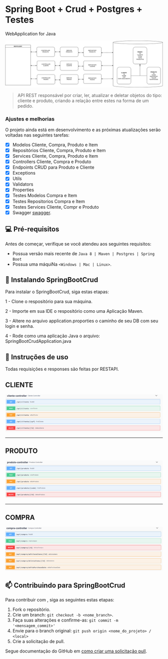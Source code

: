 # Spring Boot + Crud + Postgres + Testes
WebApplication for Java 


<img src="https://github.com/william-carvalho/spring-boot-crud/blob/master/images/diagrama.jpeg" alt="cliente">

> API REST responsável por criar, ler, atualizar e deletar objetos do tipo: cliente e produto, criando a relação entre estes na forma de um pedido.

### Ajustes e melhorias

O projeto ainda está em desenvolvimento e as próximas atualizações serão voltadas nas seguintes tarefas:

- [x] Modelos Cliente, Compra, Produto e Item
- [x] Repositórios Cliente, Compra, Produto e Item
- [x] Services Cliente, Compra, Produto e Item
- [x] Controllers Cliente, Compra e Produto
- [x] Endpoints CRUD para Produto e Cliente
- [x] Exceptions
- [x] Utils
- [x] Validators
- [X] Properties
- [x] Testes Modelos Compra e Item
- [x] Testes Repositorios Compra e Item
- [x] Testes Services Cliente, Compr e Produto
- [x] Swagger [swagger](http://localhost:8080/swagger-ui.html#/).
## 💻 Pré-requisitos

Antes de começar, verifique se você atendeu aos seguintes requisitos:
* Possua versão mais recente de `Java 8 | Maven | Postgres | Spring Boot`
* Possua uma máquiNa `<Windows | Mac | Linux>`. 

## 🚀 Instalando SpringBootCrud

Para instalar o SpringBootCrud, siga estas etapas:

1 - Clone o respositório para sua máquina.

2 - Importe em sua IDE o respositório como uma Aplicação Maven.

3 - Altere no arquivo application.proporties o caminho de seu DB com seu login e senha.

4 - Rode como uma aplicação Java o arquivo: SpringBootCrudApplication.java

## 🚀 Instruções de uso
Todas requisições e responses são feitas por RESTAPI.

CLIENTE
----------------------------------------------------------------------------------------------

<img src="https://github.com/william-carvalho/spring-boot-crud/blob/master/images/cliente.png" alt="cliente">

----------------------------------------------------------------------------------------------
PRODUTO
----------------------------------------------------------------------------------------------
<img src="https://github.com/william-carvalho/spring-boot-crud/blob/master/images/produto.png" alt="produto">

----------------------------------------------------------------------------------------------
COMPRA
----------------------------------------------------------------------------------------------

<img src="https://github.com/william-carvalho/spring-boot-crud/blob/master/images/compra.png" alt="compra">

## 📫 Contribuindo para SpringBootCrud
Para contribuir com <SpringBootCrud>, siga as seguintes estas etapas:

1. Fork o repositório.
2. Crie um branch: `git checkout -b <nome_branch>`.
3. Faça suas alterações e confirme-as: `git commit -m '<mensagem_commit>'`
4. Envie para o branch original: `git push origin <nome_do_projeto> / <local>`
5. Crie a solicitação de pull.

Segue documentação do GitHub em [como criar uma solicitação pull](https://help.github.com/en/github/collaborating-with-issues-and-pull-requests/creating-a-pull-request).
